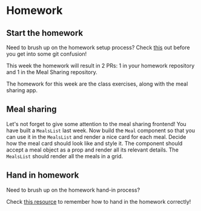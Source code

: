 # Homework

## Start the homework

Need to brush up on the homework setup process? Check [this](https://github.com/HackYourFuture-CPH/Git/blob/main/homework_hand_in.md) out before you get into some git confusion!

This week the homework will result in 2 PRs: 1 in your homework repository and 1 in the Meal Sharing repository.

The homework for this week are the class exercises, along with the meal sharing app.

## Meal sharing

Let's not forget to give some attention to the meal sharing frontend!
You have built a `MealsList` last week.
Now build the `Meal` component so that you can use it in the `MealsList` and render a nice card for each meal.
Decide how the meal card should look like and style it.
The component should accept a meal object as a prop and render all its relevant details.
The `MealsList` should render all the meals in a grid.

## Hand in homework

Need to brush up on the homework hand-in process?

Check [this resource](https://github.com/HackYourFuture-CPH/Git/blob/main/homework_hand_in.md) to remember how to hand in the homework correctly!
